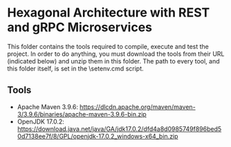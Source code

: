 # Hexagonal Architecture with REST and gRPC Microservices
This folder contains the tools required to compile, execute and test the project. In order to do anything, you must download the tools from their URL (indicated below) and unzip them in this folder.
The path to every tool, and this folder itself, is set in the \setenv.cmd script.

## Tools
- Apache Maven 3.9.6: https://dlcdn.apache.org/maven/maven-3/3.9.6/binaries/apache-maven-3.9.6-bin.zip
- OpenJDK 17.0.2: https://download.java.net/java/GA/jdk17.0.2/dfd4a8d0985749f896bed50d7138ee7f/8/GPL/openjdk-17.0.2_windows-x64_bin.zip

